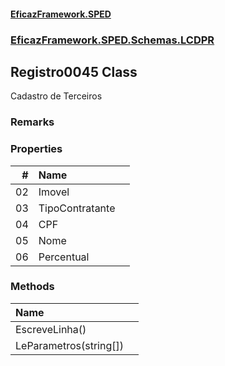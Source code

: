 #### [EficazFramework.SPED](EficazFrameworkSPED.md 'EficazFramework SPED')
### [EficazFramework.SPED.Schemas.LCDPR](EficazFramework.SPED.Schemas.LCDPR.md 'EficazFramework.SPED.Schemas.LCDPR')

## Registro0045 Class

Cadastro de Terceiros

### Remarks
### Properties

| # | Name | |
| ---: | :--- | :--- |
| 02 | Imovel |  |
| 03 | TipoContratante |  |
| 04 | CPF |  |
| 05 | Nome |  |
| 06 | Percentual |  |
### Methods

| Name | |
| :--- | :--- |
| EscreveLinha() |  |
| LeParametros(string[]) |  |
